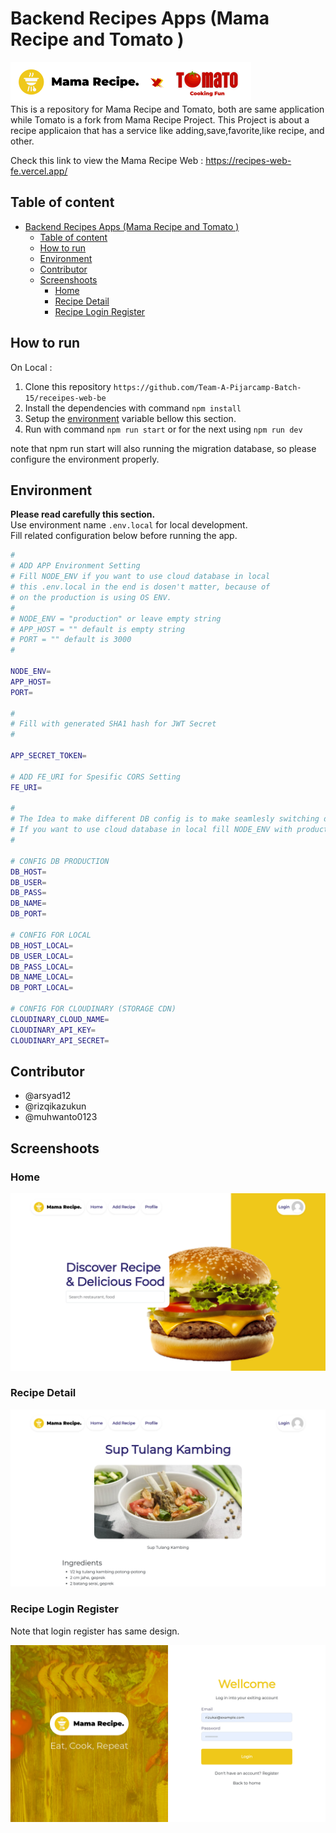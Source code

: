 # Backend Recipes Apps (Mama Recipe and Tomato )

![badge](./docs/Pictures/badge-mama-recipe-x-tomato.png)  
This is a repository for Mama Recipe and Tomato, both are same application while Tomato is a fork from Mama Recipe Project. This Project is about a recipe applicaion that has a service like adding,save,favorite,like recipe, and other.

Check this link to view the Mama Recipe Web : <https://recipes-web-fe.vercel.app/>

## Table of content

- [Backend Recipes Apps (Mama Recipe and Tomato )](#backend-recipes-apps-mama-recipe-and-tomato-)
	- [Table of content](#table-of-content)
	- [How to run](#how-to-run)
	- [Environment](#environment)
	- [Contributor](#contributor)
	- [Screenshoots](#screenshoots)
		- [Home](#home)
		- [Recipe Detail](#recipe-detail)
		- [Recipe Login Register](#recipe-login-register)

## How to run  

On Local :

1. Clone this repository ``https://github.com/Team-A-Pijarcamp-Batch-15/receipes-web-be``
2. Install the dependencies with command  ``npm install``  
3. Setup the [environment](#environment) variable bellow this section.
4. Run with command ``npm run start`` or for the next using ``npm run dev``

note that npm run start will also running the migration database, so please configure the environment properly.

## Environment

**Please read carefully this section.**  
Use environment name ``.env.local`` for local development.  
Fill related configuration below before running the app.

```bash
#
# ADD APP Environment Setting
# Fill NODE_ENV if you want to use cloud database in local
# this .env.local in the end is dosen't matter, because of
# on the production is using OS ENV.
#
# NODE_ENV = "production" or leave empty string
# APP_HOST = "" default is empty string
# PORT = "" default is 3000
#

NODE_ENV=
APP_HOST=
PORT=

#
# Fill with generated SHA1 hash for JWT Secret
#

APP_SECRET_TOKEN=

# ADD FE_URI for Spesific CORS Setting
FE_URI=

#
# The Idea to make different DB config is to make seamlesly switching db config on local development.
# If you want to use cloud database in local fill NODE_ENV with production or leave it empty.
#

# CONFIG DB PRODUCTION
DB_HOST=
DB_USER=
DB_PASS=
DB_NAME=
DB_PORT=

# CONFIG FOR LOCAL
DB_HOST_LOCAL=
DB_USER_LOCAL=
DB_PASS_LOCAL=
DB_NAME_LOCAL=
DB_PORT_LOCAL=

# CONFIG FOR CLOUDINARY (STORAGE CDN)
CLOUDINARY_CLOUD_NAME=
CLOUDINARY_API_KEY=
CLOUDINARY_API_SECRET=

```

## Contributor

- @arsyad12
- @rizqikazukun
- @muhwanto0123

## Screenshoots

### Home

![badge](./docs/Pictures/recipes-web-fe.vercel.app_home.png)  

### Recipe Detail

![badge](./docs/Pictures/recipes-web-fe.vercel.app_detail.png)

### Recipe Login Register

Note that login register has same design.

![badge](./docs/Pictures/recipes-web-fe.vercel.app_login.png)
